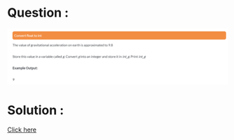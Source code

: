 # Question :
![convert float to int](https://github.com/prabhu30/coding/blob/main/Edyst/Python%20-%20Intro%20to%20Advanced/13_convert%20float%20to%20int/image.png)

# Solution :
[Click here](https://github.com/prabhu30/coding/blob/main/Edyst/Python%20-%20Intro%20to%20Advanced/13_convert%20float%20to%20int/solution.py)
